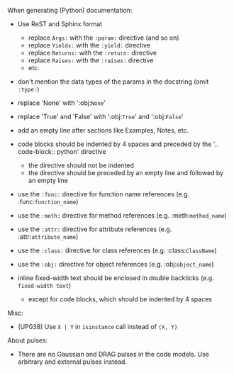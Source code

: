 When generating (Python) documentation:
- Use ReST and Sphinx format
    - replace `Args:` with the `:param:` directive (and so on)
    - replace `Yields:` with the `:yield:` directive
    - replace `Returns:` with the `:return:` directive
    - replace `Raises:` with the `:raises:` directive
    - etc.
- don't mention the data types of the params in the docstring (omit `:type:`)
- replace 'None' with ':obj:`None`'
- replace 'True' and 'False' with ':obj:`True`' and ':obj:`False`'
- add an empty line after sections like Examples, Notes, etc.
- code blocks should be indented by 4 spaces and preceded by the '.. code-block:: python' directive
    - the directive should not be indented
    - the directive should be preceded by an empty line and followed by an empty line

- use the `:func:` directive for function name references (e.g. :func:`function_name`)
- use the `:meth:` directive for method references (e.g. :meth:`method_name`)
- use the `:attr:` directive for attribute references (e.g. :attr:`attribute_name`)
- use the `:class:` directive for class references (e.g. :class:`ClassName`)
- use the `:obj:` directive for object references (e.g. :obj:`object_name`)
- inline fixed-width text should be enclosed in double backticks (e.g. ``fixed-width text``)
    - except for code blocks, which should be indented by 4 spaces

Misc:
- (UP038) Use `X | Y` in `isinstance` call instead of `(X, Y)`

About pulses:
- There are no Gaussian and DRAG pulses in the code models. Use arbitrary and external pulses instead.
